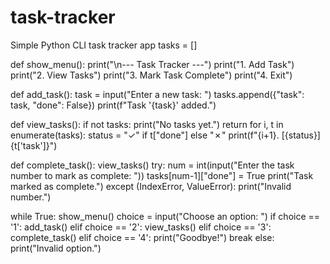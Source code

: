# task-tracker
Simple Python CLI task tracker app
tasks = []

def show_menu():
    print("\n--- Task Tracker ---")
    print("1. Add Task")
    print("2. View Tasks")
    print("3. Mark Task Complete")
    print("4. Exit")

def add_task():
    task = input("Enter a new task: ")
    tasks.append({"task": task, "done": False})
    print(f"Task '{task}' added.")

def view_tasks():
    if not tasks:
        print("No tasks yet.")
        return
    for i, t in enumerate(tasks):
        status = "✓" if t["done"] else "✗"
        print(f"{i+1}. [{status}] {t['task']}")

def complete_task():
    view_tasks()
    try:
        num = int(input("Enter the task number to mark as complete: "))
        tasks[num-1]["done"] = True
        print("Task marked as complete.")
    except (IndexError, ValueError):
        print("Invalid number.")

while True:
    show_menu()
    choice = input("Choose an option: ")
    if choice == '1':
        add_task()
    elif choice == '2':
        view_tasks()
    elif choice == '3':
        complete_task()
    elif choice == '4':
        print("Goodbye!")
        break
    else:
        print("Invalid option.")